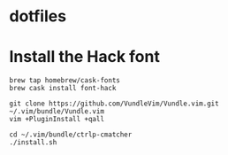 # dotfiles

# Install the Hack font
```
brew tap homebrew/cask-fonts
brew cask install font-hack
```

```
git clone https://github.com/VundleVim/Vundle.vim.git ~/.vim/bundle/Vundle.vim
vim +PluginInstall +qall

cd ~/.vim/bundle/ctrlp-cmatcher
./install.sh
```
